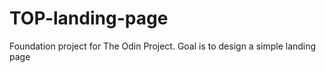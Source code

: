 # TOP-landing-page
Foundation project for The Odin Project. Goal is to design a simple landing page
